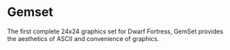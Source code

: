 # Gemset
 The first complete 24x24 graphics set for Dwarf Fortress, GemSet provides the aesthetics of ASCII and convenience of graphics.
